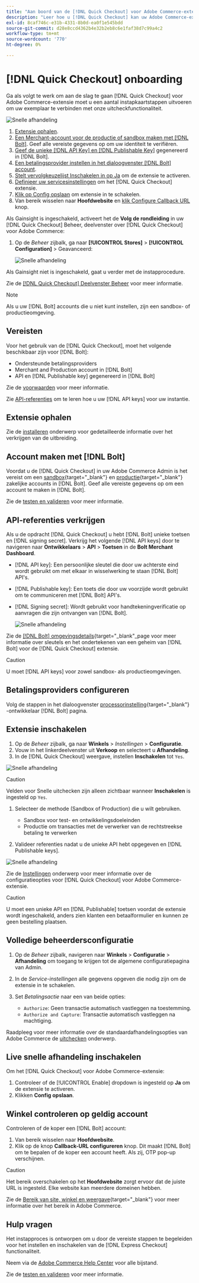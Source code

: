 ```yaml
---
title: "Aan boord van de [!DNL Quick Checkout] voor Adobe Commerce-extensie"
description: "Leer hoe u [!DNL Quick Checkout] kan uw Adobe Commerce-exemplaar ten goede komen en de extensie met succes aan boord installeren en instellen."
exl-id: 8caf746c-e31b-4331-8b0d-ea0f1e545bdd
source-git-commit: d28e8ccd4362b4e32b2eb8c6e1faf38d7c99a4c2
workflow-type: tm+mt
source-wordcount: '770'
ht-degree: 0%

---
```


# [!DNL Quick Checkout] onboarding

Ga als volgt te werk om aan de slag te gaan [!DNL Quick Checkout] voor Adobe Commerce-extensie moet u een aantal instapkaartstappen uitvoeren om uw exemplaar te verbinden met onze uitcheckfunctionaliteit.

![Snelle afhandeling](assets/overview-admin-panel.png)

1. [Extensie ophalen](#get-extension).
1. [Een Merchant-account voor de productie of sandbox maken met [!DNL Bolt]](#create-account-with-bolt). Geef alle vereiste gegevens op om uw identiteit te verifiëren.
1. [Geef de unieke [!DNL API Key] en [!DNL Publishable Key]](#obtain-api-credentials) gegenereerd in [!DNL Bolt].
1. [Een betalingsprovider instellen in het dialoogvenster [!DNL Bolt] account](#configure-payment-providers).
1. [Stelt vervolgkeuzelijst Inschakelen in op Ja](#enable-extension) om de extensie te activeren.
1. [Definieer uw servicesinstellingen](#complete-admin-configuration) om het [!DNL Quick Checkout] extensie.
1. [Klik op Config opslaan](#enable-live-quick-checkout) om extensie in te schakelen.
1. Van bereik wisselen naar **Hoofdwebsite** en [klik Configure Callback URL](#check-shopper-valid-account) knop.

Als Gainsight is ingeschakeld, activeert het de **Volg de rondleiding** in uw [!DNL Quick Checkout] Beheer, deelvenster over [!DNL Quick Checkout] voor Adobe Commerce:

1. Op de _Beheer_ zijbalk, ga naar **[!UICONTROL Stores]** > **[!UICONTROL Configuration]** > Geavanceerd:

   ![Snelle afhandeling](assets/gainsight-admin.png)

Als Gainsight niet is ingeschakeld, gaat u verder met de instapprocedure.

Zie de [[!DNL Quick Checkout] Deelvenster Beheer](../quick-checkout/admin-panel.md) voor meer informatie.

>[!NOTE]
>
> Als u uw [!DNL Bolt] accounts die u niet kunt instellen, zijn een sandbox- of productieomgeving.

## Vereisten

Voor het gebruik van de [!DNL Quick Checkout], moet het volgende beschikbaar zijn voor [!DNL Bolt]:

- Ondersteunde betalingsproviders
- Merchant and Production account in [!DNL Bolt]
- API en [!DNL Publishable key] gegenereerd in [!DNL Bolt]

Zie de [voorwaarden](../quick-checkout/prerequisites.md) voor meer informatie.

Zie [API-referenties](#obtain-api-credentials) om te leren hoe u uw [!DNL API keys] voor uw instantie.

## Extensie ophalen

Zie de [installeren](../quick-checkout/install.md) onderwerp voor gedetailleerde informatie over het verkrijgen van de uitbreiding.

## Account maken met [!DNL Bolt]

Voordat u de [!DNL Quick Checkout] in uw Adobe Commerce Admin is het vereist om een [sandbox](https://merchant-sandbox.bolt.com/register?platform=magento2){target=&quot;_blank&quot;} en [productie](https://merchant.bolt.com/register?platform=magento2){target=&quot;_blank&quot;} zakelijke accounts in [!DNL Bolt]. Geef alle vereiste gegevens op om een account te maken in [!DNL Bolt].

Zie de [testen en valideren](../quick-checkout/testing.md) voor meer informatie.

## API-referenties verkrijgen

Als u de opdracht [!DNL Quick Checkout] u hebt [!DNL Bolt] unieke toetsen en [!DNL signing secret]. Verkrijg het volgende [!DNL API keys] door te navigeren naar **Ontwikkelaars** > **API** > **Toetsen** in de **Bolt Merchant Dashboard**.

- [!DNL API key]: Een persoonlijke sleutel die door uw achterste eind wordt gebruikt om met elkaar in wisselwerking te staan [!DNL Bolt] API&#39;s.
- [!DNL Publishable key]: Een toets die door uw voorzijde wordt gebruikt om te communiceren met [!DNL Bolt] API&#39;s.
- [!DNL Signing secret]: Wordt gebruikt voor handtekeningverificatie op aanvragen die zijn ontvangen van [!DNL Bolt].

   ![Snelle afhandeling](assets/account-credentials.png)

Zie de [[!DNL Bolt] omgevingsdetails](https://help.bolt.com/developers/references/environment-details/#about-keys){target=&quot;_blank&quot;_page voor meer informatie over sleutels en het ondertekenen van een geheim van [!DNL Bolt] voor de [!DNL Quick Checkout] extensie.

>[!CAUTION]
>
> U moet [!DNL API keys] voor zowel sandbox- als productieomgevingen.

## Betalingsproviders configureren

Volg de stappen in het dialoogvenster [processorinstelling](https://help.bolt.com/integrations/adobe-quick-checkout/set-up/){target=&quot;_blank&quot;} -ontwikkelaar [!DNL Bolt] pagina.

## Extensie inschakelen

1. Op de _Beheer_ zijbalk, ga naar **Winkels** > _Instellingen_ > **Configuratie**.
1. Vouw in het linkerdeelvenster uit **Verkoop** en selecteert u **Afhandeling**.
1. In de [!DNL Quick Checkout] weergave, instellen **Inschakelen** tot `Yes`.

![Snelle afhandeling](assets/quick-checkout-view-no-enable.png)

>[!CAUTION]
>
> Velden voor Snelle uitchecken zijn alleen zichtbaar wanneer **Inschakelen** is ingesteld op `Yes`.

1. Selecteer de methode (Sandbox of Production) die u wilt gebruiken.

   - Sandbox voor test- en ontwikkelingsdoeleinden
   - Productie om transacties met de verwerker van de rechtstreekse betaling te verwerken

1. Valideer referenties nadat u de unieke API hebt opgegeven en [!DNL Publishable keys].

![Snelle afhandeling](assets/quick-checkout-main-view-react.png)

Zie de [Instellingen](../quick-checkout/settings-quick-checkout.md) onderwerp voor meer informatie over de configuratieopties voor [!DNL Quick Checkout] voor Adobe Commerce-extensie.

>[!CAUTION]
>
> U moet een unieke API en [!DNL Publishable] toetsen voordat de extensie wordt ingeschakeld, anders zien klanten een betaalformulier en kunnen ze geen bestelling plaatsen.

## Volledige beheerdersconfiguratie

1. Op de _Beheer_ zijbalk, navigeren naar **Winkels** > **Configuratie** > **Afhandeling** om toegang te krijgen tot de algemene configuratiepagina van Admin.
1. In de _Service-instellingen_ alle gegevens opgeven die nodig zijn om de extensie in te schakelen.
1. Set _Betalingsactie_ naar een van beide opties:

   - `Authorize`: Geen transactie automatisch vastleggen na toestemming.
   - `Authorize and Capture`: Transactie automatisch vastleggen na machtiging.

Raadpleeg voor meer informatie over de standaardafhandelingsopties van Adobe Commerce de [uitchecken](https://docs.magento.com/user-guide/configuration/sales/checkout.html) onderwerp.

## Live snelle afhandeling inschakelen

Om het [!DNL Quick Checkout] voor Adobe Commerce-extensie:

1. Controleer of de [!UICONTROL Enable] dropdown is ingesteld op **Ja** om de extensie te activeren.
1. Klikken **Config opslaan**.

## Winkel controleren op geldig account

Controleren of de koper een [!DNL Bolt] account:

1. Van bereik wisselen naar **Hoofdwebsite**.
1. Klik op de knop **Callback-URL configureren** knop. Dit maakt [!DNL Bolt] om te bepalen of de koper een account heeft. Als zij, OTP pop-up verschijnen.

>[!CAUTION]
>
> Het bereik overschakelen op het **Hoofdwebsite** zorgt ervoor dat de juiste URL is ingesteld. Elke website kan meerdere domeinen hebben.

Zie de [Bereik van site, winkel en weergave](https://experienceleague.adobe.com/docs/commerce-admin/start/setup/websites-stores-views.html#scope-settings){target=&quot;_blank&quot;} voor meer informatie over het bereik in Adobe Commerce.

## Hulp vragen

Het instapproces is ontworpen om u door de vereiste stappen te begeleiden voor het instellen en inschakelen van de [!DNL Express Checkout] functionaliteit.

Neem via de [Adobe Commerce Help Center](https://experienceleague.adobe.com/docs/commerce-knowledge-base/kb/help-center-guide/magento-help-center-user-guide.html?lang=en) voor alle bijstand.

Zie de [testen en valideren](../quick-checkout/testing.md) voor meer informatie.
